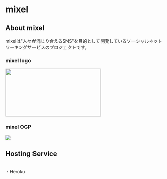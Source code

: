 # mixel
## About mixel
mixelは"人々が混じり合えるSNS"を目的として開発しているソーシャルネットワーキングサービスのプロジェクトです。
<h3>mixel logo</h3>
<img width="300px" height="150px" src="https://user-images.githubusercontent.com/75582579/102899264-ff687980-44ad-11eb-8efd-d5b9bd3a38d3.png">
<br>
<h3>mixel OGP</h3>
<img src="https://user-images.githubusercontent.com/75582579/102899561-730a8680-44ae-11eb-91ba-9426872cd0ff.png">
<br>
<h2>Hosting Service</h2><br>
・Heroku
